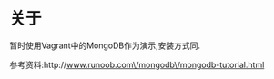 # 关于

暂时使用Vagrant中的MongoDB作为演示,安装方式同.

参考资料:http:\/\/www.runoob.com\/mongodb\/mongodb-tutorial.html

